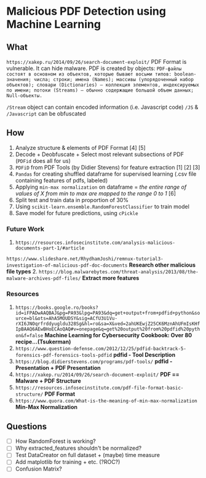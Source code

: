# Malicious PDF Detection using Machine Learning

## What
`https://xakep.ru/2014/09/26/search-document-exploit/`
PDF Format is vulnerable. It can hide malware. 
PDF is created by objects: `PDF-файлы состоят в основном из объектов, которые бывают восьми типов: boolean-значения; числа; строки; имена (Names); массивы (упорядоченный набор объектов); словари (Dictionaries) — коллекция элементов, индексируемых по имени; потоки (Streams) — обычно содержащие большой объем данных; Null-объекты.`

`/Stream` object can contain encoded information (i.e. Javascript code)
`/JS` & `/Javascript` can be obfuscated

## How
1. Analyze structure & elements of PDF Format [4] [5]
2. Decode + Deobfuscate + Select most relevant subsections of PDF (`PDFid` does all for us)
3. `PDFiD` from PDF Tools (by Didier Stevens) for feature extraction [1] [2] [3]
4. `Pandas` for creating shuffled dataframe for supervised learning (.csv file containing features of pdfs, labeled)
5. Applying `min-max normalization` on dataframe = *the entire range of values of X from min to max are mapped to the range 0 to 1* [6]
6. Split test and train data in proportion of 30%
7. Using `scikit-learn.ensemble.RandomForestClassifier` to train model
8. Save model for future predictions, using `cPickle`



### Future Work
1. `https://resources.infosecinstitute.com/analysis-malicious-documents-part-1/#article`

`https://www.slideshare.net/RhydhamJoshi/remnux-tutorial3-investigation-of-malicious-pdf-doc-documents`
**Research other malicious file types**
2. `https://blog.malwarebytes.com/threat-analysis/2013/08/the-malware-archives-pdf-files/` **Extract more features**

### Resources
1. `https://books.google.ro/books?id=iFPADwAAQBAJ&pg=PA93&lpg=PA93&dq=get+output+from+pdfid+python&source=bl&ots=AhA5MOUDSY&sig=ACfU3U1Vu-rXI6JNOqrfrddyugldu328Sg&hl=ro&sa=X&ved=2ahUKEwjZ25CK6MznAhUFmIsKHfIpBAAQ6AEwBHoECAoQAQ#v=onepage&q=get%20output%20from%20pdfid%20python&f=false` **Machine Learning for Cybersecurity Cookbook: Over 80 recipe...(Tsukerman)**
2. `https://www.question-defense.com/2012/12/25/pdfid-backtrack-5-forensics-pdf-forensics-tools-pdfid` **pdfid - Tool Description**
3. `https://blog.didierstevens.com/programs/pdf-tools/` **pdfid - Presentation + PDF Presentation**
4. `https://xakep.ru/2014/09/26/search-document-exploit/` **PDF == Malware + PDF Structure**
5. `https://resources.infosecinstitute.com/pdf-file-format-basic-structure/` **PDF Format**
6. `https://www.quora.com/What-is-the-meaning-of-min-max-normalization` **Min-Max Normalization**


## Questions
- [ ] How RandomForest is working?
- [ ] Why extracted_features shouldn't be normalized?
- [ ] Test DataCreator on full dataset + (maybe) time measure
- [ ] Add matplotlib for training + etc. (?ROC?)
- [ ] Confusion Matrix?
